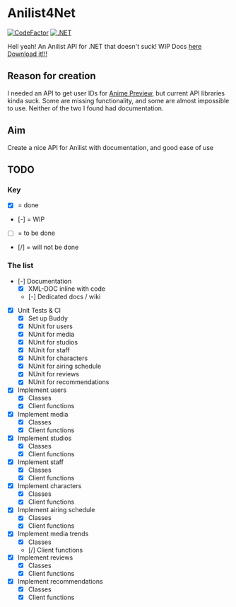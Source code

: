 # Anilist4Net
[![CodeFactor](https://www.codefactor.io/repository/github/cainy-a/anilist4net/badge)](https://www.codefactor.io/repository/github/cainy-a/anilist4net)
[![.NET](https://github.com/cainy-a/Anilist4Net/actions/workflows/dotnet.yml/badge.svg)](https://github.com/cainy-a/Anilist4Net/actions/workflows/dotnet.yml)

Hell yeah! An Anilist API for .NET that doesn't suck!
WIP Docs [here](https://github.com/cainy-a/Anilist4Net/wiki)  
[Download it!!!](https://www.nuget.org/packages/Anilist4Net/)

## Reason for creation
I needed an API to get user IDs for [Anime Preview](https://github.com/cainy-a/AnimePreview), but current API libraries kinda suck. Some are missing functionality, and some are almost impossible to use. Neither of the two I found had documentation.

## Aim
Create a nice API for Anilist with documentation, and good ease of use

## TODO
### Key
- [x] = done
- [-] = WIP
- [ ] = to be done
- [/] = will not be done
### The list
- [-] Documentation
	* [x] XML-DOC inline with code
	* [-] Dedicated docs / wiki
- [x] Unit Tests & CI
	* [x] Set up Buddy
	* [x] NUnit for users
	* [x] NUnit for media
	* [x] NUnit for studios
	* [x] NUnit for staff
	* [x] NUnit for characters
	* [x] NUnit for airing schedule
	* [x] NUnit for reviews
	* [x] NUnit for recommendations
- [x] Implement users
	* [x] Classes
	* [x] Client functions
- [x] Implement media
	* [x] Classes 
	* [x] Client functions
- [x] Implement studios
	* [x] Classes
	* [x] Client functions
- [x] Implement staff
	* [x] Classes
	* [x] Client functions
- [x] Implement characters
	* [x] Classes
	* [x] Client functions
- [x] Implement airing schedule
	* [x] Classes
	* [x] Client functions
- [x] Implement media trends
	* [x] Classes
	* [/] Client functions
- [x] Implement reviews
	* [x] Classes
	* [x] Client functions
- [x] Implement recommendations
	* [x] Classes
	* [x] Client functions
